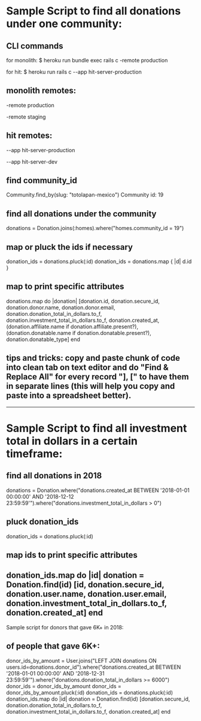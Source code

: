 # Sample Script to find all donations under one community:

## CLI commands 
for monolith: $ heroku run bundle exec rails c -remote production

for hit:      $ heroku run rails c --app hit-server-production

## monolith remotes:

-remote production

-remote staging

## hit remotes:

--app hit-server-production

--app hit-server-dev

## find community_id
Community.find_by(slug: "totolapan-mexico")
Community id: 19

## find all donations under the community
donations = Donation.joins(:homes).where("homes.community_id = 19")

## map or pluck the ids if necessary
donation_ids = donations.pluck(:id)
donation_ids = donations.map { |d| d.id }

## map to print specific attributes
donations.map do |donation|
    [donation.id, donation.secure_id, donation.donor.name, donation.donor.email, donation.donation_total_in_dollars.to_f, donation.investment_total_in_dollars.to_f, donation.created_at, (donation.affiliate.name if donation.affiliate.present?), (donation.donatable.name if donation.donatable.present?), donation.donatable_type]
end

## tips and tricks: copy and paste chunk of code into clean tab on text editor and do "Find & Replace All" for every record "], [" to have them in separate lines (this will help you copy and paste into a spreadsheet better).
-----------------------------------------

# Sample Script to find all investment total in dollars in a certain timeframe:

## find all donations in 2018
donations = Donation.where("donations.created_at BETWEEN '2018-01-01 00:00:00' AND '2018-12-12 23:59:59'").where("donations.investment_total_in_dollars > 0")

## pluck donation_ids
donation_ids = donations.pluck(:id)

## map ids to print specific attributes
donation_ids.map do |id|
  donation = Donation.find(id)
  [id, donation.secure_id, donation.user.name, donation.user.email, donation.investment_total_in_dollars.to_f, donation.created_at]
end
-----------------------------------------

Sample script for donors that gave 6K+ in 2018:

## of people that gave 6K+:
donor_ids_by_amount = User.joins("LEFT JOIN donations ON users.id=donations.donor_id").where("donations.created_at BETWEEN '2018-01-01 00:00:00' AND '2018-12-31 23:59:59'").where("donations.donation_total_in_dollars >= 6000")
donor_ids = donor_ids_by_amount
donor_ids = donor_ids_by_amount.pluck(:id)
donation_ids = donations.pluck(:id)
donation_ids.map do |id|
  donation = Donation.find(id)
  [donation.secure_id, donation.donation_total_in_dollars.to_f, donation.investment_total_in_dollars.to_f, donation.created_at]
end